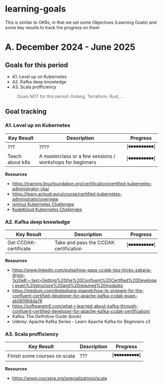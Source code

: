 # learning-goals

This is similar to OKRs, in that we set some Objectives (Learning Goals) and some key results to track the
progress on them

# A. December 2024 - June 2025

## Goals for this period

- A1. Level up on Kubernetes
- A2. Kafka deep knowledge
- A3. Scala profficiency

> Goals NOT for this period: Golang, Terraform, Rust, ...

## Goal tracking

### A1. Level up on Kubernetes

| Key Result | Description | Progress |
| ---------- | ----------- | -------- |
| ??? | ???? | [◾️◾️◾️◾️◾️◾️◾️◾️◾️◾️] |
| Teach about k8s | A masterclass or a few sessions / workshops for beginners | [◾️◾️◾️◾️◾️◾️◾️◾️◾️◾️] |

**Resources**

- https://training.linuxfoundation.org/certification/certified-kubernetes-administrator-cka/
- https://learn.acloud.guru/course/certified-kubernetes-administrator/overview
- [iximiuz Kubernetes Challenges](https://labs.iximiuz.com/challenges?category=kubernetes)
- [KodeKloud Kubernetes Challenges](https://kodekloud.com/courses/kubernetes-challenges)


### A2. Kafka deep knowledge

| Key Result | Description | Progress |
| ---------- | ----------- | -------- |
| Get CCDAK-certificate | Take and pass the CCDAK certification | [◾️◾️◾️◾️◾️◾️◾️◾️◾️◾️] |

**Resources**
- https://www.linkedin.com/pulse/how-pass-ccdak-tips-tricks-zakaria-drissi-1xz0e#:~:text=Getting%20the%20Confluent%20Certified%20Developer,exam%20structure%20and%20required%20modules.
- https://medium.com/@stephane.maarek/how-to-prepare-for-the-confluent-certified-developer-for-apache-kafka-ccdak-exam-ab081994da78
- https://softwaremill.com/what-i-learned-about-kafka-through-confluent-certified-developer-for-apache-kafka-ccdak-certification/
- Kafka: The Definitive Guide (book)
- Udemy: Apache Kafka Series - Learn Apache Kafka for Beginners v3

### A3. Scala profficiency

| Key Result | Description | Progress |
| ---------- | ----------- | -------- |
| Finish some courses on scala | ??? | [◾️◾️◾️◾️◾️◾️◾️◾️◾️◾️] |

**Resources**
- https://www.coursera.org/specializations/scala
